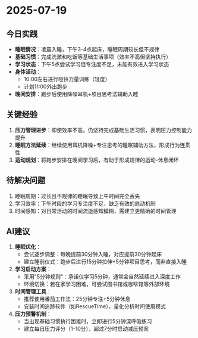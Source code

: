 # 2025-07-19

## 今日实践
- **睡眠情况**：凌晨入睡，下午3-4点起床，睡眠周期较长但不规律
- **基础习惯**：完成洗漱和吃饭等基础生活事项（效率不高但坚持执行）
- **学习状态**：下午5点尝试学习但专注度不足，未能有效进入学习状态
- **身体活动**：
  - 10:00左右进行哑铃力量训练（轻度）
  - 计划11:00外出跑步
- **晚间安排**：跑步后使用降噪耳机+项目思考法辅助入睡

## 关键经验
1. **压力管理进步**：即使效率不高，仍坚持完成基础生活习惯，表明压力控制能力提升
2. **睡眠方法延续**：继续使用耳机降噪+专注思考的睡眠辅助方法，形成行为连贯性
3. **运动规划**：将跑步安排在晚间学习后，有助于形成规律的运动-休息闭环

## 待解决问题
1. 睡眠周期：过长且不规律的睡眠导致上午时间完全丢失
2. 学习效率：下午时段的学习专注度不足，缺乏有效的启动机制
3. 时间感知：对日常活动的时间流逝感知模糊，需建立更精确的时间管理

## AI建议
1. **睡眠优化**：
   - 尝试逐步调整：每晚提前30分钟入睡，对应提前30分钟起床
   - 建立睡前仪式：跑步后进行15分钟拉伸+5分钟项目思考，而非直接入睡
2. **学习启动方案**：
   - 采用"5分钟规则"：承诺仅学习5分钟，通常会自然延续进入深度工作
   - 环境切换：若在家学习困难，可尝试图书馆或咖啡馆等外部环境
3. **时间管理工具**：
   - 推荐使用番茄工作法：25分钟专注+5分钟休息
   - 安装时间追踪软件（如RescueTime），量化分析时间使用模式
4. **压力预警机制**：
   - 当出现基础习惯执行困难时，立即进行5分钟深呼吸练习
   - 建立每日压力评分（1-10分），超过7分时启动减压预案